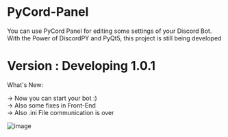 # PyCord-Panel
You can use PyCord Panel for editing some settings of your Discord Bot. With the Power of DiscordPY and PyQt5, this project is still being developed

# Version : Developing 1.0.1
What's New: <br>

-> Now you can start your bot :) <br>
-> Also some fixes in Front-End <br>
-> Also .ini File communication is over <br>

![image](https://user-images.githubusercontent.com/79940015/220231652-3609c073-ec1d-437b-b71a-43812b8e7d6c.png)

